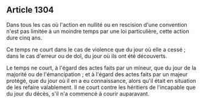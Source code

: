 Article 1304
----
Dans tous les cas où l'action en nullité ou en rescision d'une convention n'est
pas limitée à un moindre temps par une loi particulière, cette action dure cinq
ans.

Ce temps ne court dans le cas de violence que du jour où elle a cessé ; dans le
cas d'erreur ou de dol, du jour où ils ont été découverts.

Le temps ne court, à l'égard des actes faits par un mineur, que du jour de la
majorité ou de l'émancipation ; et à l'égard des actes faits par un majeur
protégé, que du jour où il en a eu connaissance, alors qu'il était en situation
de les refaire valablement. Il ne court contre les héritiers de l'incapable que
du jour du décès, s'il n'a commencé à courir auparavant.
